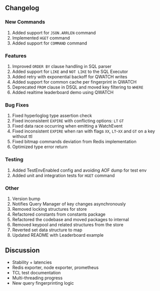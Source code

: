---
---

## Changelog

### New Commands

1. Added support for `JSON.ARRLEN` command
2. Implemented `HGET` command
3. Added support for `COMMAND` command

### Features

1. Improved `ORDER BY` clause handling in SQL parser
2. Added support for `LIKE` and `NOT LIKE` to the SQL Executor
3. Added retry with exponential backoff for QWATCH writes
4. Added support for common cache per fingerprint in QWATCH
5. Deprecated `FROM` clause in DSQL and moved key filtering to `WHERE`
6. Added realtime leaderboard demo using QWATCH

### Bug Fixes

1. Fixed hyperloglog type assertion check
2. Fixed inconsistent `EXPIRE` with conflicting options: `LT` `GT`
3. Fixed data race occurring when emitting a WatchEvent
4. Fixed inconsistent `EXPIRE` when ran with flags `XX`, `LT`\-`XX` and `GT` on a key without ttl
5. Fixed bitmap commands deviation from Redis implementation
6. Optimized type error return

### Testing

1. Added TestEnvEnabled config and avoiding AOF dump for test env
2. Added unit and integration tests for `HGET` command

### Other

1. Version bump
2. Notifies Query Manager of key changes asynchronously
3. Removed locking structures for store
4. Refactored constants from constants package
5. Refactored the codebase and moved packages to internal
6. Removed keypool and related structures from the store
7. Reverted set data structure to map
8. Updated README with Leaderboard example

## Discussion

- Stability \+ latencies
- Redis exporter, node exporter, prometheus
- TCL test documentation
- Multi-threading progress
- New query fingerprinting logic
